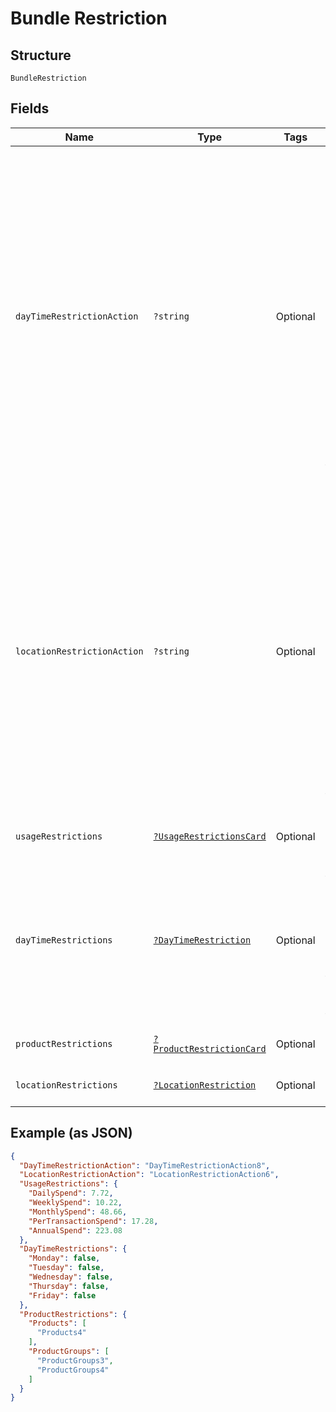 
# Bundle Restriction

## Structure

`BundleRestriction`

## Fields

| Name | Type | Tags | Description | Getter | Setter |
|  --- | --- | --- | --- | --- | --- |
| `dayTimeRestrictionAction` | `?string` | Optional | The value indicates what actions to be performed with respect to day time restriction.<br>Mandatory<br>Allowed values –<br>•	Add: Apply the given restriction on the bundle.<br>•	Default: No Day/Time restriction will be applied on the bundle in Gateway. | getDayTimeRestrictionAction(): ?string | setDayTimeRestrictionAction(?string dayTimeRestrictionAction): void |
| `locationRestrictionAction` | `?string` | Optional | The value indicates what actions to be performed with respect to location restriction.<br>Mandatory<br>Allowed values –<br>•	Add: Apply the given restriction on the bundle.<br>•	Default: No location restriction will be applied on the bundle in Gateway. | getLocationRestrictionAction(): ?string | setLocationRestrictionAction(?string locationRestrictionAction): void |
| `usageRestrictions` | [`?UsageRestrictionsCard`](../../doc/models/usage-restrictions-card.md) | Optional | - | getUsageRestrictions(): ?UsageRestrictionsCard | setUsageRestrictions(?UsageRestrictionsCard usageRestrictions): void |
| `dayTimeRestrictions` | [`?DayTimeRestriction`](../../doc/models/day-time-restriction.md) | Optional | Details of the day/time restrictions such as weekdays and time range in which transactions should be allowed on the card. | getDayTimeRestrictions(): ?DayTimeRestriction | setDayTimeRestrictions(?DayTimeRestriction dayTimeRestrictions): void |
| `productRestrictions` | [`?ProductRestrictionCard`](../../doc/models/product-restriction-card.md) | Optional | - | getProductRestrictions(): ?ProductRestrictionCard | setProductRestrictions(?ProductRestrictionCard productRestrictions): void |
| `locationRestrictions` | [`?LocationRestriction`](../../doc/models/location-restriction.md) | Optional | - | getLocationRestrictions(): ?LocationRestriction | setLocationRestrictions(?LocationRestriction locationRestrictions): void |

## Example (as JSON)

```json
{
  "DayTimeRestrictionAction": "DayTimeRestrictionAction8",
  "LocationRestrictionAction": "LocationRestrictionAction6",
  "UsageRestrictions": {
    "DailySpend": 7.72,
    "WeeklySpend": 10.22,
    "MonthlySpend": 48.66,
    "PerTransactionSpend": 17.28,
    "AnnualSpend": 223.08
  },
  "DayTimeRestrictions": {
    "Monday": false,
    "Tuesday": false,
    "Wednesday": false,
    "Thursday": false,
    "Friday": false
  },
  "ProductRestrictions": {
    "Products": [
      "Products4"
    ],
    "ProductGroups": [
      "ProductGroups3",
      "ProductGroups4"
    ]
  }
}
```


